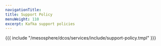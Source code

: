 ```yaml
---
navigationTitle:
title: Support Policy
menuWeight: 110
excerpt: Kafka support policies
---
```


{{{ include "/mesosphere/dcos/services/include/support-policy.tmpl" }}}
